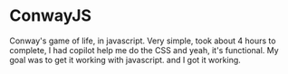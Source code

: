 # ConwayJS
Conway's game of life, in javascript.
Very simple, took about 4 hours to complete, I had copilot help me do the CSS and yeah, it's functional.
My goal was to get it working with javascript.
and I got it working.
